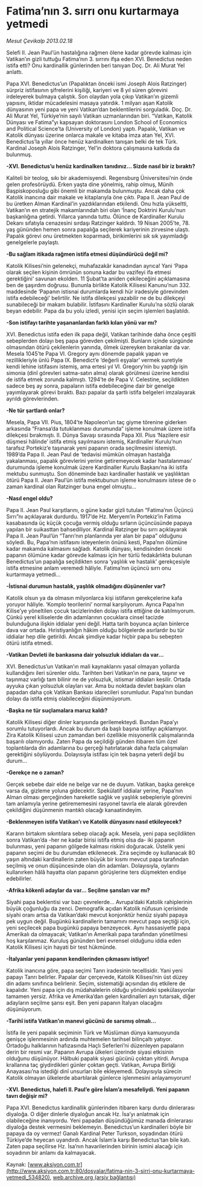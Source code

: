 # Fatima’nın 3. sırrı onu kurtarmaya yetmedi

*Mesut Çevikalp 2013.02.18*

<div class="pNewsDetailMainContent" itemprop="articleBody">
 <p>
  Selefi II. Jean Paul’ün hastalığına rağmen ölene kadar görevde kalması için Vatikan’ın gizli tuttuğu Fatima’nın 3. sırrını ifşa eden XVI. Benedictus neden istifa etti? Onu kardinallik günlerinden beri tanıyan Doç. Dr. Ali Murat Yel anlattı.
 </p>
 <p>
  Papa XVI. Benedictus’un (Papalıktan önceki ismi Joseph Alois Ratzinger) sürpriz istifasının şifrelerini kişiliği, kariyeri ve 8 yıl süren görevini irdeleyerek bulmaya çalıştık. Son olaydan yola çıkıp Vatikan’ın gizemli yapısını, iktidar mücadelesini masaya yatırdık. 1 milyarı aşan Katolik dünyasının yeni papa ve yeni Vatikan’dan beklentilerini sorguladık. Doç. Dr. Ali Murat Yel, Türkiye’nin sayılı Vatikan uzmanlarından biri. “Vatikan, Katolik Dünyası ve Fatima”yı kapsayan doktorasını London School of Economics and Political Science’ta (University of London) yaptı. Papalık, Vatikan ve Katolik dünyası üzerine onlarca makale ve kitaba imza atan Yel, XVI. Benedictus’la yıllar önce henüz kardinalken tanışan belki de tek Türk. Kardinal Joseph Alois Ratzinger, Yel’in doktora çalışmasına katkıda da bulunmuş.
 </p>
 <p>
  <strong>
   -XVI. Benedictus’u henüz kardinalken tanıdınız… Sizde nasıl bir iz bıraktı?
  </strong>
 </p>
 <p>
  Kaliteli bir teolog, sıkı bir akademisyendi. Regensburg Üniversitesi’nin önde gelen profesörüydü. Erken yaşta dine yönelmiş, rahip olmuş, Münih Başpiskoposluğu gibi önemli bir makamda bulunmuştu. Ancak daha çok Katolik inancına dair makale ve kitaplarıyla öne çıktı. Papa II. Jean Paul de bu üretken Alman Kardinal’in yazdıklarından etkilendi. Onu hızla yükseltti, Vatikan’ın en stratejik makamlarındah biri olan ‘İnanç Doktrini Kurulu’nun başkanlığına getirdi. Yıllarca yanında tuttu. Ölünce de Kardinaller Kurulu Dekanı sıfatıyla cenazesini sırdaşı Ratzinger kaldırdı. 19 Nisan 2005’te, 78. yaş gününden hemen sonra papalığa seçilerek kariyerinin zirvesine ulaştı. Papalık görevi onu üretmekten koparmadı, birikimlerini sık sık yayımladığı genelgelerle paylaştı.
 </p>
 <p>
  <strong>
   -Bu sağlam itikada rağmen istifa etmesi düşündürücü değil mi?
  </strong>
 </p>
 <p>
  Katolik Kilisesi’nin gelenekçi, muhafazakâr kanadından ayrıca! Yani ‘Papa olarak seçilen kişinin ömrünün sonuna kadar bu vazifeyi ifa etmesi gerektiğini’ savunan ekolden. 11 Şubat’ta aniden çekileceğini açıklamasına ben de şaşırdım doğrusu. Bununla birlikte Katolik Kilisesi Kanunu’nun 332. maddesinde ‘Papanın istisnai durumlarda kendi hür iradesiyle görevinden istifa edebileceği’ belirtilir. Ne istifa dilekçesi yazabilir ne de bu dilekçeyi sunabileceği bir makam bulabilir. İstifasını Kardinaller Kurulu’na sözlü olarak beyan edebilir. Papa da bu yolu izledi, yenisi için seçim işlemleri başlatıldı.
 </p>
 <p>
  <strong>
   -Son istifayı tarihte yaşananlardan farklı kılan yönü var mı?
  </strong>
 </p>
 <p>
  XVI. Benedictus istifa eden ilk papa değil, Vatikan tarihinde daha önce çeşitli sebeplerden dolayı beş papa görevden çekilmişti. Bunların içinde sürgünde olmasından ötürü çekilenlerin yanında, ölmek üzereyken bırakanlar da var. Mesela 1045’te Papa VI. Gregory aynı dönemde papalık yapan ve rezillikleriyle ünlü Papa IX. Benedict’e ‘değerli eşyalar’ vermek suretiyle kendi lehine istifasını istemiş, ama ertesi yıl VI. Gregory’nin bu yaptığı işin simonia (dinî görevleri satma-satın alma) olarak görülmesi üzerine kendisi de istifa etmek zorunda kalmıştı. 1294’te de Papa V. Celestine, seçildikten sadece beş ay sonra, papaların istifa edebileceğine dair bir genelge yayımlayarak görevi bıraktı. Bazı papalar da şartlı istifa belgeleri imzalayarak ayrıldı görevlerinden.
 </p>
 <p>
  <strong>
   -Ne tür şartlardı onlar?
  </strong>
 </p>
 <p>
  Mesela, Papa VII. Pius, 1804’te Napoleon’un taç giyme törenine giderken arkasında “Fransa’da tutuklanması durumunda” işleme konulmak üzere istifa dilekçesi bırakmıştı. II. Dünya Savaşı sırasında Papa XII. Pius ‘Nazilere esir düşmesi hâlinde’ istifa etmiş sayılmasını istemiş, Kardinaller Kurulu’nun tarafsız Portekiz’e taşınarak yeni papanın orada seçilmesini istemişti. 1989’da Papa II. Jean Paul de ‘tedavisi mümkün olmayan hastalığa yakalanması, papalık görevlerini yerine getiremeyecek kadar hastalanması’ durumunda işleme konulmak üzere Kardinaller Kurulu Başkanı’na iki istifa mektubu sunmuştu. Son döneminde bazı kardinaller hastalık ve yaşlılıktan ötürü Papa II. Jean Paul’ün istifa mektubunun işleme konulmasını istese de o zaman kardinal olan Ratzinger buna engel olmuştu…
 </p>
 <p>
  <strong>
   -Nasıl engel oldu?
  </strong>
 </p>
 <p>
  Papa II. Jean Paul karşıtlarını, o güne kadar gizli tutulan “Fatima’nın Üçüncü Sırrı”nı açıklayarak durdurdu. 1917’de Hz. Meryem’in Portekiz’in Fatima kasabasında üç küçük çocuğa vermiş olduğu sırların üçüncüsünde papaya yapılan bir suikasttan bahsediliyor. Kardinal Ratzinger bu sırrı açıklayarak Papa II. Jean Paul’ün “Tanrı’nın planlarında yer alan bir papa” olduğunu söyledi. Bu, Papa’nın istifasını isteyenlerin önünü kesti, Papa’nın ölümüne kadar makamda kalmasını sağladı. Katolik dünyası, kendisinden önceki papanın ölümüne kadar görevde kalması için her türlü fedakârlıkta bulunan Benedictus’un papalığa seçildikten sonra ‘yaşlılık ve hastalık’ gerekçesiyle istifa etmesine anlam veremedi hâliyle. Fatima’nın üçüncü sırrı onu kurtarmaya yetmedi…
 </p>
 <p>
  <strong>
   -İstisnai durumun hastalık, yaşlılık olmadığını düşünenler var?
  </strong>
 </p>
 <p>
  Katolik olsun ya da olmasın milyonlarca kişi istifanın gerekçelerine kafa yoruyor hâliyle. ‘Komplo teorilerini’ normal karşılıyorum. Ayrıca Papa’nın Kilise’ye yöneltilen çocuk tacizlerinden dolayı istifa ettiğine de katılmıyorum. Çünkü yerel kiliselerde din adamlarının çocuklara cinsel tacizde bulunduğuna ilişkin iddialar yeni değil. Hatta tarih boyunca açılan binlerce dava var ortada. Hıristiyanlığın hâkim olduğu bölgelerde asırlardır bu tür iddialar hep dile getirildi. Ancak şimdiye kadar hiçbir papa bu sebepten ötürü istifa etmedi.
 </p>
 <p>
  <strong>
   -Vatikan Devleti ile bankasına dair yolsuzluk iddiaları da var…
  </strong>
 </p>
 <p>
  XVI. Benedictus’un Vatikan’ın mali kaynaklarını yasal olmayan yollarda kullandığını ileri sürenler oldu. Tarihten beri Vatikan’ın ne para, taşınır ve taşınmaz varlığı tam bilinir ne de yolsuzluk, istismar iddiaları kesilir. Ortada ayyuka çıkan yolsuzluk olayları var. Ama bu noktada devlet başkanı olan papadan daha çok Vatikan Bankası idarecileri sorumludur. Papa’nın bundan dolayı da istifa etmiş olabileceğini düşünmüyorum.
 </p>
 <p>
  <strong>
   -Başka ne tür suçlamalara maruz kaldı?
  </strong>
 </p>
 <p>
  Katolik Kilisesi diğer dinler karşısında gerilemekteydi. Bundan Papa’yı sorumlu tutuyorlardı. Ancak bu durum da başlı başına istifayı açıklamıyor. Zira Katolik Kilisesi uzun zamandan beri özellikle misyonerlik çalışmalarında başarılı olamıyordu. Zaten Papa da seçildiği günden itibaren tüm özel toplantılarda din adamlarına bu gerçeği hatırlatarak daha fazla çalışmaları gerektiğini söylüyordu. Dolayısıyla istifası için tek başına yeterli değil bu durum…
 </p>
 <p>
  <strong>
   -Gerekçe ne o zaman?
  </strong>
 </p>
 <p>
  Gerçek sebebe dair elde ne belge var ne de duyum. Vatikan, başka gerekçe varsa da, gizleme yoluna gidecektir. Spekülatif iddialar yerine, Papa’nın Alman olması gerçeğinden hareketle sağlık ve yaşlılık sebepleriyle görevini tam anlamıyla yerine getirememesini rasyonel tavırla ele alarak görevden çekildiğini düşünmenin mantıklı olacağı kanaatindeyim.
 </p>
 <p>
  <strong>
   -Beklenmeyen istifa Vatikan’ı ve Katolik dünyasını nasıl etkileyecek?
  </strong>
 </p>
 <p>
  Kararın birtakım sıkıntılara sebep olacağı açık. Mesela, yeni papa seçildikten sonra Vatikan’da -her ne kadar birisi istifa etmiş olsa da- iki papanın bulunması, yeni papanın gölgede kalması riskini doğuracak. Üstelik yeni papanın seçimi de bu durumdan etkilenecek. Zira seçimde oy kullanacak 80 yaşın altındaki kardinallerin zaten büyük bir kısmı mevcut papa tarafından seçilmiş ve onun düşüncesinde olan din adamları. Dolayısıyla, oylarını kullanırken hâlâ hayatta olan papanın görüşlerine ters düşmekten endişe edebilirler.
 </p>
 <p>
  <strong>
   -Afrika kökenli adaylar da var… Seçilme şansları var mı?
  </strong>
 </p>
 <p>
  Siyahi papa beklentisi var bazı çevrelerde… Avrupa’daki Katolik rahiplerinin büyük çoğunluğu da zenci. Demografik açıdan Katolik nüfusun içerisinde siyahi oranı artsa da Vatikan’daki mevcut konjonktür henüz siyahi papaya pek uygun değil. Bugünkü kardinallerin tamamını mevcut papa seçtiği için, yeni seçilecek papa bugünkü papaya benzeyecek. Aynı hassasiyetle papa Amerikalı da olmayacak; Vatikan’ın Amerikalı papa tarafından yönetilmesi hoş karşılanmaz. Kuruluş gününden beri evrensel olduğunu iddia eden Katolik Kilisesi için hayati bir test hükmünde.
 </p>
 <p>
  <strong>
   -İtalyanlar yeni papanın kendilerinden çıkmasını istiyor!
  </strong>
 </p>
 <p>
  Katolik inancına göre, papa seçimi Tanrı iradesinin tecellisidir. Yani yeni papayı Tanrı belirler. Papalar dar çerçevede, Katolik Kilisesi’nin üst düzey din adamı sınıfınca belirlenir. Seçim, sistematiği açısından dış etkilere de kapalıdır. Yeni papa için dış müdahalelerin olduğu yönündeki spekülasyonlar tamamen yersiz. Afrika ve Amerika’dan gelen kardinalleri ayrı tutarsak, diğer adayların seçilme şansı eşit. Ben yeni papanın İtalyan olacağını düşünüyorum.
 </p>
 <p>
  <strong>
   -Tarihî istifa Vatikan’ın manevi gücünü de sarsmış olmalı…
  </strong>
 </p>
 <p>
  İstifa ile yeni papalık seçiminin Türk ve Müslüman dünya kamuoyunda genişçe işlenmesinin ardında muhtemelen tarihsel bilinçaltı yatıyor. Ortadoğu halklarının hafızasında Haçlı Seferleri’ni düzenleyen papaların derin bir resmi var. Papanın Avrupa ülkeleri üzerinde siyasi etkisinin olduğunu düşünüyor. Hâlbuki papalık siyasi gücünü çoktan yitirdi. Avrupa krallarına taç giydirdikleri günler çoktan geçti. Vatikan, Avrupa Birliği Anayasası’na istediği dinî unsurları bile ekleyemedi. Dolayısıyla sürecin Katolik olmayan ülkelerde abartılarak günlerce işlenmesini anlayamıyorum!
 </p>
 <p>
  <strong>
   -XVI. Benedictus, halefi II. Paul’e göre İslam’a mesafeliydi. Yeni papanın tavrı değişir mi?
  </strong>
 </p>
 <p>
  Papa XVI. Benedictus kardinallik günlerinden itibaren karşı durdu dinlerarası diyaloğa. O diğer dinlerle diyaloğun ancak Hz. İsa’yı anlatmak için olabileceğine inanıyordu. Yeni papadan düşündüğümüz manada dinlerarası diyaloğa destek vermesini beklemeyin. Benedictus’un kardinalleri böyle bir papaya da oy vermez! Ganalı Kardinal Peter Turkson, soyadından ötürü Türkiye’de heyecan uyandırdı. Ancak İslam’a karşı Benedictus’tan bile katı. Zaten papa seçilirse Hz. İsa’nın havarilerinden birinin ismini alacağı için soyadının bir anlamı da kalmayacak.
 </p>
</div>


Kaynak: [www.aksiyon.com.tr](http://www.aksiyon.com.tr:80/dosyalar/fatima-nin-3-sirri-onu-kurtarmaya-yetmedi_534820), [web.archive.org (arşiv bağlantısı)](http://web.archive.org/web/20141231203504/http://www.aksiyon.com.tr:80/dosyalar/fatima-nin-3-sirri-onu-kurtarmaya-yetmedi_534820)
